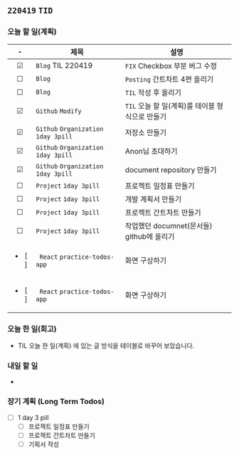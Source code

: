<style>
  .markdown-body ul {
    padding-left: 1.7em;
    margin-bottom: 0px;
  }
  .
</style>

## `220419` `TID`

### 오늘 할 일(계획)

<!-- &#9744;  - unchecked -->
<!-- &#9745; - checked  -->

|            -            | 제목                                 | 설명                                            |
| :---------------------: | ------------------------------------ | ----------------------------------------------- |
|         &#9745;         | `Blog` TIL 220419                    | `FIX` Checkbox 부분 버그 수정                   |
|         &#9744;         | `Blog`                               | `Posting` 간트차트 4편 올리기                   |
|         &#9744;         | `Blog`                               | `TIL` 작성 후 올리기                            |
|         &#9745;         | `Github` `Modify`                    | `TIL` 오늘 할 일(계획)를 테이블 형식으로 만들기 |
|         &#9745;         | `Github` `Organization` `1day 3pill` | 저장소 만들기                                   |
|         &#9745;         | `Github` `Organization` `1day 3pill` | Anon님 초대하기                                 |
|         &#9745;         | `Github` `Organization` `1day 3pill` | document repository 만들기                      |
|         &#9744;         | `Project` `1day 3pill `              | 프로젝트 일정표 만들기                          |
|         &#9744;         | `Project` `1day 3pill `              | 개발 계획서 만들기                              |
|         &#9744;         | `Project` `1day 3pill `              | 프로젝트 간트차트 만들기                        |
|         &#9744;         | `Project` `1day 3pill `              | 작업했던 documnet(문서들) github에 올리기       |
| <ul><li> [ ] </li></ul> | ` React` `practice-todos-app `       | 화면 구상하기                                   |
| <ul><li> [ ] </li></ul> | ` React` `practice-todos-app `       | 화면 구상하기                                   |

<!-- - [x] [ Blog ] TIL 220419 - `FIX` Checkbox 부분 버그 수정
- [ ] [ Blog ] 간트차트 4편 올리기
- [ ] [ Github ] - create
- [ ] [ Study ] Waterfall 개발론
- [ ] `1day 3 Pill` 프로젝트 일정표 만들기
- [ ] `1day 3 pill` 개발 계획서 만들기
- [ ] `1day 3 pill` 프로젝트 간트차트 만들기
- [ ] `1day 3 pill` 작업했던 documnet(문서들) github에 올리기
- [ ] node.js 크롤링 공부해보기 -->

### 오늘 한 일(회고)

- TIL 오늘 한 일(계획) 에 있는 글 방식을 테이블로 바꾸어 보았습니다.

### 내일 할 일

-

### 장기 계획 (Long Term Todos)

- [ ] 1 day 3 pill
  - [ ] 프로젝트 일정표 만들기
  - [ ] 프로젝트 간트차트 만들기
  - [ ] 기획서 작성
